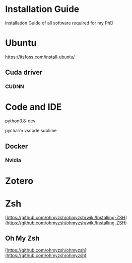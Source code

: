# Installation Guide
Installation Guide of all software required for my PhD


# Ubuntu
https://itsfoss.com/install-ubuntu/

## Cuda driver

### CUDNN


# Code and IDE
python3.8-dev

pycharm
vscode
sublime

## Docker

### Nvidia


# Zotero


# Zsh
[https://github.com/ohmyzsh/ohmyzsh/wiki/Installing-ZSH](https://github.com/ohmyzsh/ohmyzsh/wiki/Installing-ZSH)

## Oh My Zsh
[https://github.com/ohmyzsh/ohmyzsh](https://github.com/ohmyzsh/ohmyzsh)
